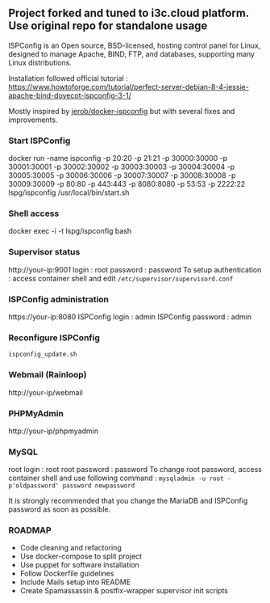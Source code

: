 ## Project forked and tuned to i3c.cloud platform. Use original repo for standalone usage


ISPConfig is an Open source, BSD-licensed, hosting control panel for Linux, designed to manage Apache, BIND, FTP, and databases, supporting many Linux distributions.

Installation followed official tutorial : https://www.howtoforge.com/tutorial/perfect-server-debian-8-4-jessie-apache-bind-dovecot-ispconfig-3-1/

Mostly inspired by [jerob/docker-ispconfig](https://hub.docker.com/r/jerob/docker-ispconfig/) but with several fixes and improvements.

### **Start ISPConfig**

docker run -name ispconfig  -p 20:20 -p 21:21 -p 30000:30000 -p 30001:30001 -p 30002:30002 -p 30003:30003 -p 30004:30004 -p 30005:30005 -p 30006:30006 -p 30007:30007 -p 30008:30008 -p 30009:30009 -p 80:80 -p 443:443 -p 8080:8080 -p 53:53 -p 2222:22 lspg/ispconfig /usr/local/bin/start.sh

### **Shell access**

docker exec -i -t lspg/ispconfig bash

### **Supervisor status**

http://your-ip:9001
login : root
password : password
To setup authentication : access container shell and edit `/etc/supervisor/supervisord.conf`

### **ISPConfig administration**

https://your-ip:8080
ISPConfig login : admin
ISPConfig password : admin

### **Reconfigure ISPConfig**

`ispconfig_update.sh`

### **Webmail (Rainloop)**

http://your-ip/webmail

### **PHPMyAdmin**

http://your-ip/phpmyadmin

### **MySQL**
root login : root
root password : password
To change root password, access container shell and use following command :
`mysqladmin -u root -p'oldpassword' password newpassword`

It is strongly recommended that you change the MariaDB and ISPConfig password as soon as possible.

### **ROADMAP**
* Code cleaning and refactoring
* Use docker-compose to split project
* Use puppet for software installation
* Follow Dockerfile guidelines
* Include Mails setup into README
* Create Spamassassin & postfix-wrapper supervisor init scripts